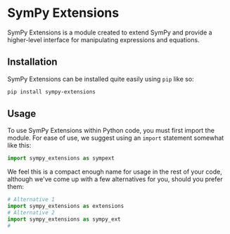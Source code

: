 # SymPy Extensions
SymPy Extensions is a module created to extend SymPy and provide a higher-level interface for manipulating expressions and equations.

## Installation
SymPy Extensions can be installed quite easily using `pip` like so:
```bash
pip install sympy-extensions
```

## Usage
To use SymPy Extensions within Python code, you must first import the module. For ease of use, we suggest using an `import` statement somewhat like this:
```py
import sympy_extensions as sympext
```
We feel this is a compact enough name for usage in the rest of your code, although we've come up with a few alternatives for you, should you prefer them:
```py
# Alternative 1
import sympy_extensions as extensions
# Alternative 2
import sympy_extensions as sympy_ext
# 
```
<!--stackedit_data:
eyJoaXN0b3J5IjpbOTkxMTc1MjUxLC0xNjQ0NzYwMDI5XX0=
-->